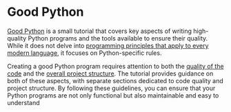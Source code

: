 # Good Python

[Good Python](https://github.com/le-chartreux/good-python/) is a small tutorial that covers key aspects of writing high-quality Python programs and the tools available to ensure their quality. While it does not delve into [programming principles that apply to every modern language](https://en.wikipedia.org/wiki/Category:Programming_principles), it focuses on Python-specific rules.  

Creating a good Python program requires attention to both the [quality of the code](code/README.md) and the [overall project structure](project/README.md). The tutorial provides guidance on both of these aspects, with separate sections dedicated to code quality and project structure. By following these guidelines, you can ensure that your Python programs are not only functional but also maintainable and easy to understand
